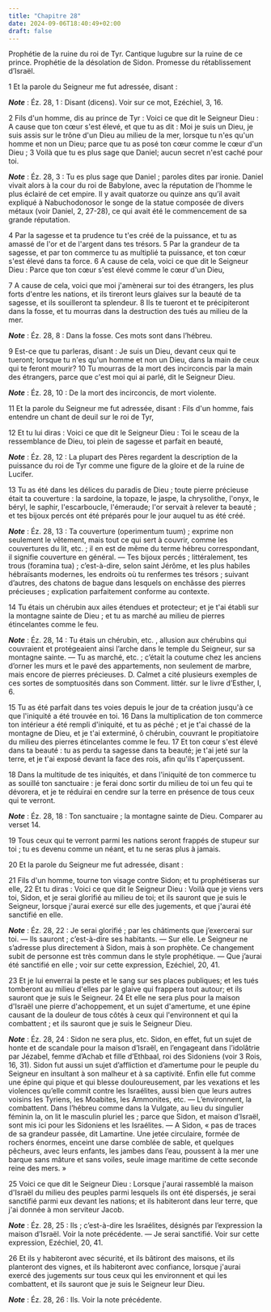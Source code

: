 ```yaml
---
title: "Chapitre 28"
date: 2024-09-06T18:40:49+02:00
draft: false
---
```



Prophétie de la ruine du roi de Tyr.
Cantique lugubre sur la ruine de ce prince.
Prophétie de la désolation de Sidon.
Promesse du rétablissement d’Israël.


1 Et la parole du Seigneur me fut adressée, disant :

***Note*** :  Éz. 28, 1 : Disant (dicens). Voir sur ce mot, Ezéchiel, 3, 16.


2 Fils d'un homme, dis au prince de Tyr : Voici ce que dit le Seigneur Dieu : A cause que ton cœur s'est élevé, et que tu as dit : Moi je suis un Dieu, je suis assis sur le trône d'un Dieu au milieu de la mer, lorsque tu n'es qu'un homme et non un Dieu; parce que tu as posé ton cœur comme le cœur d'un Dieu ; 3 Voilà que tu es plus sage que Daniel; aucun secret n'est caché pour toi.

***Note*** :  Éz. 28, 3 : Tu es plus sage que Daniel ; paroles dites par ironie. Daniel vivait alors à la cour du roi de Babylone, avec la réputation de l’homme le plus éclairé de cet empire. Il y avait quatorze ou quinze ans qu’il avait expliqué à Nabuchodonosor le songe de la statue composée de divers métaux (voir Daniel, 2, 27-28), ce qui avait été le commencement de sa grande réputation.

4 Par la sagesse et ta prudence tu t'es créé de la puissance, et tu as amassé de l'or et de l'argent dans tes trésors. 5 Par la grandeur de ta sagesse, et par ton commerce tu as multiplié ta puissance, et ton cœur s'est élevé dans ta force. 6 A cause de cela, voici ce que dit le Seigneur Dieu : Parce que ton cœur s'est élevé comme le cœur d'un Dieu,


7 A cause de cela, voici que moi j'amènerai sur toi des étrangers, les plus forts d'entre les nations, et ils tireront leurs glaives sur la beauté de ta sagesse, et ils souilleront ta splendeur. 8 Ils te tueront et te précipiteront dans la fosse, et tu mourras dans la destruction des tués au milieu de la mer.

***Note*** :  Éz. 28, 8 : Dans la fosse. Ces mots sont dans l’hébreu.

9 Est-ce que tu parleras, disant : Je suis un Dieu, devant ceux qui te tueront; lorsque tu n'es qu'un homme et non un Dieu, dans la main de ceux qui te feront mourir? 10 Tu mourras de la mort des incirconcis par la main des étrangers, parce que c'est moi qui ai parlé, dit le Seigneur Dieu.

***Note*** :  Éz. 28, 10 : De la mort des incirconcis, de mort violente.


11 Et la parole du Seigneur me fut adressée, disant : Fils d'un homme, fais entendre un chant de deuil sur le roi de Tyr,


12 Et tu lui diras : Voici ce que dit le Seigneur Dieu : Toi le sceau de la ressemblance de Dieu, toi plein de sagesse et parfait en beauté,

***Note*** :  Éz. 28, 12 : La plupart des Pères regardent la description de la puissance du roi de Tyr comme une figure de la gloire et de la ruine de Lucifer.

13 Tu as été dans les délices du paradis de Dieu ; toute pierre précieuse était ta couverture : la sardoine, la topaze, le jaspe, la chrysolithe, l'onyx, le béryl, le saphir, l'escarboucle, l'émeraude; l'or servait à relever ta beauté ; et tes bijoux percés ont été préparés pour le jour auquel tu as été créé.

***Note*** :  Éz. 28, 13 : Ta couverture (operimentum tuum) ; exprime non seulement le vêtement, mais tout ce qui sert à couvrir, comme les couvertures du lit, etc. ; il en est de même du terme hébreu correspondant, il signifie couverture en général. ― Tes bijoux percés ; littéralement, tes trous (foramina tua) ; c’est-à-dire, selon saint Jérôme, et les plus habiles hébraïsants modernes, les endroits où tu renfermes tes trésors ; suivant d’autres, des chatons de bague dans lesquels on enchâsse des pierres précieuses ; explication parfaitement conforme au contexte.

14 Tu étais un chérubin aux ailes étendues et protecteur; et je t'ai établi sur la montagne sainte de Dieu ; et tu as marché au milieu de pierres étincelantes comme le feu.

***Note*** :  Éz. 28, 14 : Tu étais un chérubin, etc. , allusion aux chérubins qui couvraient et protégeaient ainsi l’arche dans le temple du Seigneur, sur sa montagne sainte. ― Tu as marché, etc. ; c’était la coutume chez les anciens d’orner les murs et le pavé des appartements, non seulement de marbre, mais encore de pierres précieuses. D. Calmet a cité plusieurs exemples de ces sortes de somptuosités dans son Comment. littér. sur le livre d’Esther, I, 6.


15 Tu as été parfait dans tes voies depuis le jour de ta création jusqu'à ce que l'iniquité a été trouvée en toi. 16 Dans la multiplication de ton commerce ton intérieur a été rempli d'iniquité, et tu as péché ; et je t'ai chassé de la montagne de Dieu, et je t'ai exterminé, ô chérubin, couvrant le propitiatoire du milieu des pierres étincelantes comme le feu. 17 Et ton cœur s'est élevé dans ta beauté : tu as perdu ta sagesse dans ta beauté; je t'ai jeté sur la terre, et je t'ai exposé devant la face des rois, afin qu'ils t'aperçussent.


18 Dans la multitude de tes iniquités, et dans l'iniquité de ton commerce tu as souillé ton sanctuaire : je ferai donc sortir du milieu de toi un feu qui te dévorera, et je te réduirai en cendre sur la terre en présence de tous ceux qui te verront.

***Note*** :  Éz. 28, 18 : Ton sanctuaire ; la montagne sainte de Dieu. Comparer au verset 14.

19 Tous ceux qui te verront parmi les nations seront frappés de stupeur sur toi ; tu es devenu comme un néant, et tu ne seras plus à jamais.


20 Et la parole du Seigneur me fut adressée, disant :


21 Fils d'un homme, tourne ton visage contre Sidon; et tu prophétiseras sur elle, 22 Et tu diras : Voici ce que dit le Seigneur Dieu : Voilà que je viens vers toi, Sidon, et je serai glorifié au milieu de toi; et ils sauront que je suis le Seigneur, lorsque j'aurai exercé sur elle des jugements, et que j'aurai été sanctifié en elle.

***Note*** :  Éz. 28, 22 : Je serai glorifié ; par les châtiments que j’exercerai sur toi. ― Ils sauront ; c’est-à-dire ses habitants. ― Sur elle. Le Seigneur ne s’adresse plus directement à Sidon, mais à son prophète. Ce changement subit de personne est très commun dans le style prophétique. ― Que j’aurai été sanctifié en elle ; voir sur cette expression, Ezéchiel, 20, 41.


23 Et je lui enverrai la peste et le sang sur ses places publiques; et les tués tomberont au milieu d'elles par le glaive qui frappera tout autour; et ils sauront que je suis le Seigneur. 24 Et elle ne sera plus pour la maison d'Israël une pierre d'achoppement, et un sujet d'amertume, et une épine causant de la douleur de tous côtés à ceux qui l'environnent et qui la combattent ; et ils sauront que je suis le Seigneur Dieu.

***Note*** :  Éz. 28, 24 : Sidon ne sera plus, etc. Sidon, en effet, fut un sujet de honte et de scandale pour la maison d’Israël, en l’engageant dans l’idolâtrie par Jézabel, femme d’Achab et fille d’Ethbaal, roi des Sidoniens (voir 3 Rois, 16, 31). Sidon fut aussi un sujet d’affliction et d’amertume pour le peuple du Seigneur en insultant à son malheur et à sa captivité. Enfin elle fut comme une épine qui pique et qui blesse douloureusement, par les vexations et les violences qu’elle commit contre les Israélites, aussi bien que leurs autres voisins les Tyriens, les Moabites, les Ammonites, etc. ― L’environnent, la combattent. Dans l’hébreu comme dans la Vulgate, au lieu du singulier féminin la, on lit le masculin pluriel les ; parce que Sidon, et maison d’Israël, sont mis ici pour les Sidoniens et les Israélites. ― A Sidon, « pas de traces de sa grandeur passée, dit Lamartine. Une jetée circulaire, formée de rochers énormes, enceint une darse comblée de sable, et quelques pêcheurs, avec leurs enfants, les jambes
dans l’eau, poussent à la mer une barque sans mâture et sans voiles, seule image maritime de cette seconde reine des mers. »


25 Voici ce que dit le Seigneur Dieu : Lorsque j'aurai rassemblé la maison d'Israël du milieu des peuples parmi lesquels ils ont été dispersés, je serai sanctifié parmi eux devant les nations; et ils habiteront dans leur terre, que j'ai donnée à mon serviteur Jacob.

***Note*** :  Éz. 28, 25 : Ils ; c’est-à-dire les Israélites, désignés par l’expression la maison d’Israël. Voir la note précédente. ― Je serai sanctifié. Voir sur cette expression, Ezéchiel, 20, 41.

26 Et ils y habiteront avec sécurité, et ils bâtiront des maisons, et ils planteront des vignes, et ils habiteront avec confiance, lorsque j'aurai exercé des jugements sur tous ceux qui les environnent et qui les combattent, et ils sauront que je suis le Seigneur leur Dieu.

***Note*** :  Éz. 28, 26 : Ils. Voir la note précédente.

